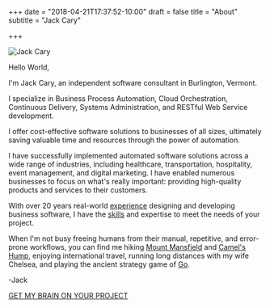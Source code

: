 +++
date = "2018-04-21T17:37:52-10:00"
draft = false
title = "About"
subtitle = "Jack Cary"

+++

![Jack Cary](/img/jack-cary.jpg "Jack Cary")

Hello World,

I'm Jack Cary, an independent software consultant in Burlington, Vermont.

I specialize in Business Process Automation, Cloud Orchestration, Continuous Delivery, Systems Administration, and RESTful Web Service development.

I offer cost-effective software solutions to businesses of all sizes, ultimately saving valuable time and resources through the power of automation.

I have successfully implemented automated software solutions across a wide range of industries, including healthcare, transportation, hospitality, event management, and digital marketing. I have enabled numerous businesses to focus on what's really important: providing high-quality products and services to their customers.

With over 20 years real-world <a href="/experience/">experience</a> designing and developing business software, I have the <a href="/skills/">skills</a> and expertise to meet the needs of your project.

When I'm not busy freeing humans from their manual, repetitive, and error-prone workflows, you can find me hiking <a href="https://en.wikipedia.org/wiki/Mount_Mansfield">Mount Mansfield</a> and <a href="https://en.wikipedia.org/wiki/Camel%27s_Hump">Camel's Hump</a>, enjoying international travel, running long distances with my wife Chelsea, and playing the ancient strategy game of <a href="https://en.wikipedia.org/wiki/Go_(game)">Go</a>.

-Jack

<a href="/contact/" class="link-button">GET MY BRAIN ON YOUR PROJECT</a>
